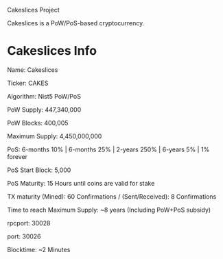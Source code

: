 Cakeslices Project

Cakeslices is a PoW/PoS-based cryptocurrency.

Cakeslices Info
===========================


Name: Cakeslices

Ticker: CAKES

Algorithm: Nist5 PoW/PoS

PoW Supply: 447,340,000

PoW Blocks: 400,005

Maximum Supply: 4,450,000,000

PoS: 6-months 10% | 6-months 25% | 2-years 250% | 6-years 5% | 1% forever

PoS Start Block: 5,000

PoS Maturity: 15 Hours until coins are valid for stake

TX maturity (Mined): 60 Confirmations / (Sent/Received): 8 Confirmations

Time to reach Maximum Supply:  ~8 years (Including PoW+PoS subsidy)

rpcport: 30028

port: 30026

Blocktime: ~2 Minutes
